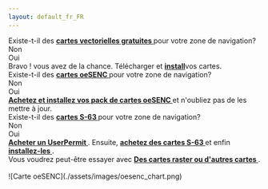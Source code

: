 ```yaml
---
layout: default_fr_FR
---
```

<div class="questions">
  
<div class="questionok question">
Existe-t-il des <a href="https://opencpn.org/OpenCPN/info/chartsource.html"> <strong> cartes vectorielles gratuites </strong> </a> pour votre zone de navigation?
</div>
</div>

<div class="arrows">
  
<div class="answer col1 inline">
<i class="down"></i>
</div>
<div class="answer col2 inline">
<i class="down"></i>
</div>
</div>

<div class="separator"></div>

<div class="answers">
  <div class="answer col1 inline">
    
<div class="yesno no">
Non
</div>
  </div>
  
  <div class="answer col2 inline">
    
<div class="yesno yes">
Oui
</div>
  </div>
<div class="answer col3 inline">
<i class="right"></i>
</div>
  
  <div class="answer col4 inline">
    
<div class="questionok ok">
Bravo ! vous avez de la chance. Télécharger et <a href="https://opencpn.org/wiki/dokuwiki/doku.php?id=opencpn:opencpn_user_manual:getting_started:chart_installation"><strong>install</strong></a>vos cartes.
</div>
  </div>
</div>

<div class="separator"></div>

<div class="arrows">
  
<div class="answer col1 inline">
<i class="down"></i>
</div>
</div>

<div class="questions">
  
<div class="questionok question">
Existe-t-il des <a href="https://o-charts.org/shop/index.php?id_category=8&controller=category"> <strong> cartes oeSENC </strong> </a> pour votre zone de navigation?
</div>
</div>

<div class="arrows">
  
<div class="answer col1 inline">
<i class="down"></i>
</div>
<div class="answer col2 inline">
<i class="down"></i>
</div>
</div>

<div class="separator"></div>

<div class="answers">
  <div class="answer col1 inline">
    
<div class="yesno no">
Non
</div>
  </div>
  
  <div class="answer col2 inline">
    
<div class="yesno yes">
Oui
</div>
  </div>
<div class="answer col3 inline">
<i class="right"></i>
</div>
  
  <div class="answer col4 inline">
    
<div class="questionok ok">
<a href="./oesenc_fr_FR.html"> <strong> Achetez et installez vos pack de cartes oeSENC </strong> </a> et n'oubliez pas de les mettre à jour.
</div>
  </div>
</div>

<div class="separator"></div>

<div class="arrows">
  
<div class="answer col1 inline">
<i class="down"></i>
</div>
</div>

<div class="questions">
  
<div class="questionok question">
Existe-t-il des <a href="https://www.chartworld.com/shop/off_enc"> <strong> cartes S-63 </strong> </a> pour votre zone de navigation?
</div>
</div>

<div class="arrows">
  
<div class="answer col1 inline">
<i class="down"></i>
</div>
<div class="answer col2 inline">
<i class="down"></i>
</div>
</div>

<div class="separator"></div>

<div class="answers">
  <div class="answer col1 inline">
    
<div class="yesno no">
Non
</div>
  </div>
  
  <div class="answer col2 inline">
    
<div class="yesno yes">
Oui
</div>
  </div>
<div class="answer col3 inline">
<i class="right"></i>
</div>
  
  <div class="answer col4 inline">
    
<div class="questionok ok">
<a href="https://o-charts.org/shop/index.php?id_category=6&controller=category"> <strong> Acheter un UserPermit </strong> </a>. Ensuite, <a href="https://www.chartworld.com/shop/off_enc"> <strong> achetez des cartes S-63 </strong> </a> et enfin <a href = "./ s63_fr_FR.html" > <strong> installez-les </strong> </a>.
</div>
  </div>
</div>

<div class="separator"></div>

<div class="arrows">
  
<div class="answer col1 inline">
<i class="down"></i>
</div>
</div>

<div class="questions">
  
<div class="questionok question">
Vous voudrez peut-être essayer avec <a href="https://opencpn.org/OpenCPN/info/chartsource.html"> <strong> Des cartes raster ou d'autres cartes </strong> </a>.
</div>
</div>

<br />  
![Carte oeSENC](./assets/images/oesenc_chart.png)
